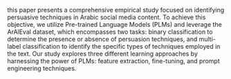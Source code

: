  this paper presents a comprehensive empirical study focused on identifying persuasive techniques in Arabic social
 media content. To achieve this objective, we utilize Pre-trained Language Models (PLMs) and leverage the
 ArAlEval dataset, which encompasses two tasks: binary classification to determine the presence or absence
 of persuasion techniques, and multi-label classification to identify the specific types of techniques employed
 in the text. Our study explores three different learning approaches by harnessing the power of PLMs: feature
 extraction, fine-tuning, and prompt engineering techniques. 
